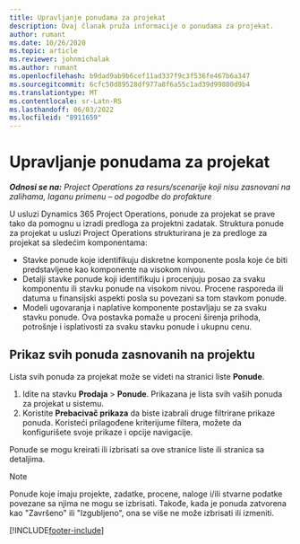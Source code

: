 ```yaml
---
title: Upravljanje ponudama za projekat
description: Ovaj članak pruža informacije o ponudama za projekat.
author: rumant
ms.date: 10/26/2020
ms.topic: article
ms.reviewer: johnmichalak
ms.author: rumant
ms.openlocfilehash: b9dad9ab9b6cef11ad337f9c3f536fe467b6a347
ms.sourcegitcommit: 6cfc50d89528df977a8f6a55c1ad39d99800d9b4
ms.translationtype: MT
ms.contentlocale: sr-Latn-RS
ms.lasthandoff: 06/03/2022
ms.locfileid: "8911659"
---
```

# <a name="manage-project-quotes"></a>Upravljanje ponudama za projekat

_**Odnosi se na:** Project Operations za resurs/scenarije koji nisu zasnovani na zalihama, laganu primenu – od pogodbe do profakture_

U usluzi Dynamics 365 Project Operations, ponude za projekat se prave tako da pomognu u izradi predloga za projektni zadatak. Struktura ponude za projekat u usluzi Project Operations strukturirana je za predloge za projekat sa sledećim komponentama:

  - Stavke ponude koje identifikuju diskretne komponente posla koje će biti predstavljene kao komponente na visokom nivou.
  - Detalji stavke ponude koji identifikuju i procenjuju posao za svaku komponentu ili stavku ponude na visokom nivou. Procene rasporeda ili datuma u finansijski aspekti posla su povezani sa tom stavkom ponude.
  - Modeli ugovaranja i naplative komponente postavljaju se za svaku stavku ponude. Ova postavka pomaže u proceni širenja prihoda, potrošnje i isplativosti za svaku stavku ponude i ukupnu cenu.

## <a name="view-all-project-based-quotes"></a>Prikaz svih ponuda zasnovanih na projektu

Lista svih ponuda za projekat može se videti na stranici liste **Ponude**. 

1. Idite na stavku **Prodaja** > **Ponude**. Prikazana je lista svih vaših ponuda za projekat u sistemu. 
2. Koristite **Prebacivač prikaza** da biste izabrali druge filtrirane prikaze ponuda. Koristeći prilagođene kriterijume filtera, možete da konfigurišete svoje prikaze i opcije navigacije.

Ponude se mogu kreirati ili izbrisati sa ove stranice liste ili stranica sa detaljima.

 > [!NOTE]
 > Ponude koje imaju projekte, zadatke, procene, naloge i/ili stvarne podatke povezane sa njima ne mogu se izbrisati. Takođe, kada je ponuda zatvorena kao "Završeno" ili "Izgubljeno", ona se više ne može izbrisati ili izmeniti. 


[!INCLUDE[footer-include](../../includes/footer-banner.md)]
